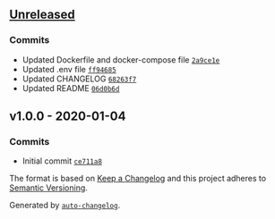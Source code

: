 ## [Unreleased](https://github.com/frugan-it/docker-bitnami-php-fpm/compare/v1.0.0...HEAD)

### Commits

- Updated Dockerfile and docker-compose file [`2a9ce1e`](https://github.com/frugan-it/docker-bitnami-php-fpm/commit/2a9ce1ef7e09ce2e9dc4602593b993c10c340dc1)
- Updated .env file [`ff94685`](https://github.com/frugan-it/docker-bitnami-php-fpm/commit/ff946855a560fd7839d4a93ff412e22cb3facf61)
- Updated CHANGELOG [`68263f7`](https://github.com/frugan-it/docker-bitnami-php-fpm/commit/68263f75fbd7e966aa15b8409d10ecace08e40ff)
- Updated README [`06d0b6d`](https://github.com/frugan-it/docker-bitnami-php-fpm/commit/06d0b6d51c3e8a6d05fbc8f62587b8fb8436bc33)

## v1.0.0 - 2020-01-04

### Commits

- Initial commit [`ce711a8`](https://github.com/frugan-it/docker-bitnami-php-fpm/commit/ce711a88bf93073f056761989450dd3be0ba01f3)

The format is based on [Keep a Changelog](https://keepachangelog.com/en/1.0.0/)
and this project adheres to [Semantic Versioning](https://semver.org/spec/v2.0.0.html).

Generated by [`auto-changelog`](https://github.com/CookPete/auto-changelog).
